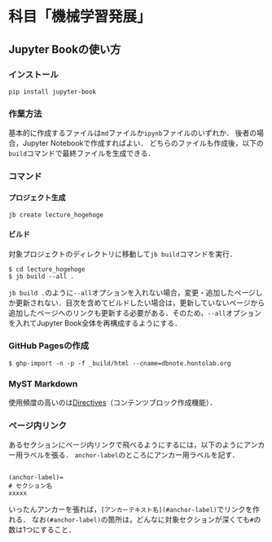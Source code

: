# 科目「機械学習発展」

## Jupyter Bookの使い方
### インストール
```
pip install jupyter-book
```

### 作業方法
基本的に作成するファイルは`md`ファイルか`ipynb`ファイルのいずれか．
後者の場合，Jupyter Notebookで作成すればよい．
どちらのファイルも作成後，以下の`build`コマンドで最終ファイルを生成できる．

### コマンド
#### プロジェクト生成
```
jb create lecture_hogehoge
```

#### ビルド
対象プロジェクトのディレクトリに移動して`jb build`コマンドを実行．

```
$ cd lecture_hogehoge
$ jb build --all .
```

`jb build .`のように`--all`オプションを入れない場合，変更・追加したページしか更新されない．目次を含めてビルドしたい場合は，更新していないページから追加したページへのリンクも更新する必要がある．そのため，`--all`オプションを入れてJupyter Book全体を再構成するようにする．

### GitHub Pagesの作成
```
$ ghp-import -n -p -f _build/html --cname=dbnote.hontolab.org
```

### MyST Markdown
使用頻度の高いのは[Directives](https://qiita.com/magolors/items/620860558661b527f267)（コンテンツブロック作成機能）．


### ページ内リンク

あるセクションにページ内リンクで飛べるようにするには，以下のようにアンカー用ラベルを張る．
`anchor-label`のところにアンカー用ラベルを記す．

```

(anchor-label)=
# セクション名
xxxxx

```

いったんアンカーを張れば，`[アンカーテキスト名](#anchor-label)`でリンクを作れる．
なお`(#anchor-label)`の箇所は，どんなに対象セクションが深くても`#`の数は1つにすること．

